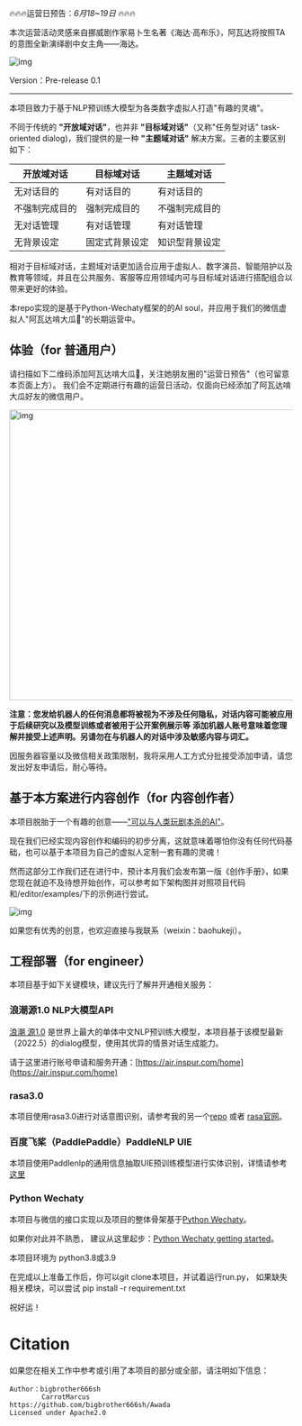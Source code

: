 🔥🔥🔥运营日预告：*6月18~19日* 🔥🔥🔥

本次运营活动灵感来自挪威剧作家易卜生名著《海达·高布乐》，阿瓦达将按照TA的意图全新演绎剧中女主角——海达。

![img](asset/anime_256.gif)

Version：Pre-release 0.1

-----------------

本项目致力于基于NLP预训练大模型为各类数字虚拟人打造"有趣的灵魂"。

不同于传统的 **"开放域对话"**，也并非 **"目标域对话"**（又称"任务型对话" task-oriented dialog)，我们提供的是一种 **"主题域对话"** 解决方案。三者的主要区别如下：

|开放域对话| 目标域对话   | 主题域对话   |
|--------|---------|---------|
|无对话目的| 有对话目的   | 有对话目的   |
|不强制完成目的| 强制完成目的  | 不强制完成目的 |
|无对话管理| 有对话管理   | 有对话管理   |
|无背景设定| 固定式背景设定 | 知识型背景设定 |

相对于目标域对话，主题域对话更加适合应用于虚拟人、数字演员、智能陪护以及教育等领域，并且在公共服务、客服等应用领域内可与目标域对话进行搭配组合以带来更好的体验。

本repo实现的是基于Python-Wechaty框架的的AI soul，并应用于我们的微信虚拟人"阿瓦达啃大瓜🍉"的长期运营中。

## 体验（for 普通用户）

请扫描如下二维码添加阿瓦达啃大瓜🍉，关注她朋友圈的"运营日预告"（也可留意本页面上方）。 我们会不定期进行有趣的运营日活动，仅面向已经添加了阿瓦达啃大瓜好友的微信用户。

 <img alt="img" height="516" src="/asset/7661651902756_.pic.jpg" width="516"/>

**注意：您发给机器人的任何消息都将被视为不涉及任何隐私，对话内容可能被应用于后续研究以及模型训练或者被用于公开案例展示等**
**添加机器人账号意味着您理解并接受上述声明。另请勿在与机器人的对话中涉及敏感内容与词汇。**

因服务器容量以及微信相关政策限制，我将采用人工方式分批接受添加申请，请您发出好友申请后，耐心等待。

## 基于本方案进行内容创作（for 内容创作者）

本项目脱胎于一个有趣的创意——["可以与人类玩剧本杀的AI"](https://github.com/bigbrother666sh/shezhangbujianle)。

现在我们已经实现内容创作和编码的初步分离，这就意味着哪怕你没有任何代码基础，也可以基于本项目为自己的虚拟人定制一套有趣的灵魂！

然而这部分工作我们还在进行中，预计本月我们会发布第一版《创作手册》，如果您现在就迫不及待想开始创作，可以参考如下架构图并对照项目代码和/editor/examples/下的示例进行尝试。

![img](asset/aisoul.png)

如果您有优秀的创意，也欢迎直接与我联系（weixin：baohukeji）。

## 工程部署（for engineer）

本项目基于如下关键模块，建议先行了解并开通相关服务：

### 浪潮源1.0 NLP大模型API

[浪潮 源1.0](https://air.inspur.com/home) 是世界上最大的单体中文NLP预训练大模型，本项目基于该模型最新（2022.5）的dialog模型，使用其优异的情景对话生成能力。

请于这里进行账号申请和服务开通：[https://air.inspur.com/home](https://air.inspur.com/home) 

### rasa3.0

本项目使用rasa3.0进行对话意图识别，请参考我的另一个[repo](https://github.com/bigbrother666sh/rasa-paddlenlp-ernie/tree/deploy) 或者 [rasa官网](https://rasa.com/docs/)。

### 百度飞桨（PaddlePaddle）PaddleNLP UIE

本项目使用Paddlenlp的通用信息抽取UIE预训练模型进行实体识别，详情请参考[这里](https://github.com/PaddlePaddle/PaddleNLP/tree/develop/model_zoo/uie)

### Python Wechaty

本项目与微信的接口实现以及项目的整体骨架基于[Python Wechaty](https://github.com/wechaty/python-wechaty)。

如果你对此并不熟悉， 建议从这里起步：[Python Wechaty getting started](https://github.com/wechaty/python-wechaty-getting-started/)。


本项目环境为 python3.8或3.9

在完成以上准备工作后，你可以git clone本项目，并试着运行run.py， 如果缺失相关模块，可以尝试 pip install -r requirement.txt

祝好运！
 
# Citation

如果您在相关工作中参考或引用了本项目的部分或全部，请注明如下信息：

```
Author：bigbrother666sh
        CarrotMarcus
https://github.com/bigbrother666sh/Awada
Licensed under Apache2.0
```